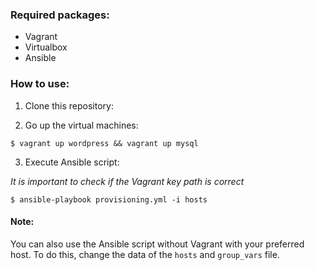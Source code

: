 ### Required packages:

* Vagrant
* Virtualbox
* Ansible

### How to use:

1. Clone this repository:


2. Go up the virtual machines: 
```
$ vagrant up wordpress && vagrant up mysql
```
3. Execute Ansible script:

*It is important to check if the Vagrant key path is correct*
```
$ ansible-playbook provisioning.yml -i hosts
```

#### Note:
You can also use the Ansible script without Vagrant with your preferred host. To do this, change the data of the `hosts` and `group_vars` file.
